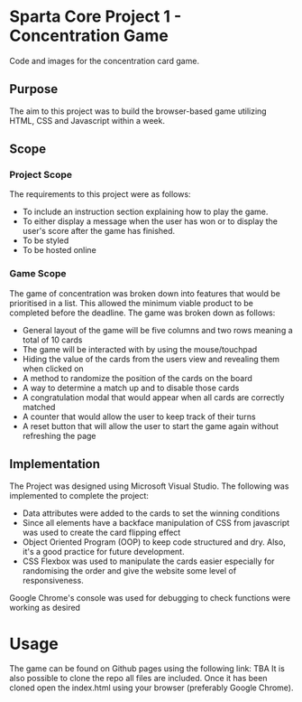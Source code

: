 
# Sparta Core Project 1 - Concentration Game
Code and images for the concentration card game.

## Purpose
The aim to this project was to build the browser-based game utilizing HTML, CSS and Javascript within a week.

## Scope
### Project Scope
The requirements to this project were as follows:
* To include an instruction section explaining how to play the game. 
* To either display a message when the user has won or to display the user's score after the game has finished. 
* To be styled
* To be hosted online

### Game Scope
The game of concentration was broken down into features that would be prioritised in a list. This allowed the minimum viable product to be completed before the deadline. The game was broken down as follows:
* General layout of the game will be five columns and two rows meaning a total of 10 cards
* The game will be interacted with by using the mouse/touchpad
* Hiding the value of the cards from the users view and revealing them when clicked on
* A method to randomize the position of the cards on the board
* A way to determine a match up and to disable those cards
* A congratulation modal that would appear when all cards are correctly matched
* A counter that would allow the user to keep track of their turns
* A reset button that will allow the user to start the game again without refreshing the page

## Implementation
The Project was designed using Microsoft Visual Studio. The following was implemented to complete the project:
* Data attributes were added to the cards to set the winning conditions
* Since all elements have a backface manipulation of CSS from javascript was used to create the card flipping effect 
* Object Oriented Program (OOP) to keep code structured and dry. Also, it's a good practice for future development.
* CSS Flexbox was used to manipulate the cards easier especially for randomising the order and give the website some level of responsiveness.

Google Chrome's console was used for debugging to check functions were working as desired

# Usage
The game can be found on Github pages using the following link: TBA
It is also possible to clone the repo all files are included. Once it has been cloned open the index.html using your browser (preferably Google Chrome).
